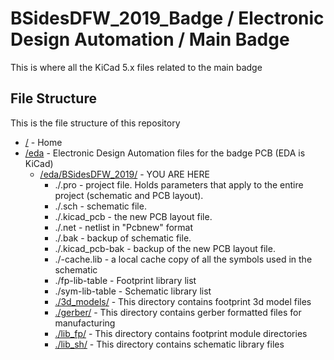 # BSidesDFW_2019_Badge / Electronic Design Automation / Main Badge

This is where all the KiCad 5.x files related to the main badge

## File Structure

This is the file structure of this repository

* [/](/README.md) - Home
* [/eda](/eda/) - Electronic Design Automation files for the badge PCB (EDA is KiCad)
  * [/eda/BSidesDFW_2019/](/eda/BSidesDFW_2019/) - YOU ARE HERE
    * ./<filename>.pro - project file. Holds parameters that apply to the entire project (schematic and PCB layout).
    * ./<filename>.sch - schematic file.
    * ./<filename>.kicad_pcb - the new PCB layout file.
    * ./<filename>.net - netlist in "Pcbnew" format
    * ./<filename>.bak - backup of schematic file.
    * ./<filename>.kicad_pcb-bak - backup of the new PCB layout file.
    * ./<filename>-cache.lib - a local cache copy of all the symbols used in the schematic
    * ./fp-lib-table - Footprint library list
    * ./sym-lib-table - Schematic library list
    * [./3d_models/](/eda/BSidesDFW_2019/3d_models/) - This directory contains footprint 3d model files
    * [./gerber/](/eda/BSidesDFW_2019/gerber/) - This directory contains gerber formatted files for manufacturing
    * [./lib_fp/](/eda/BSidesDFW_2019/lib_fp/) - This directory contains footprint module directories
    * [./lib_sh/](/eda/BSidesDFW_2019/lib_sh/) - This directory contains schematic library files
